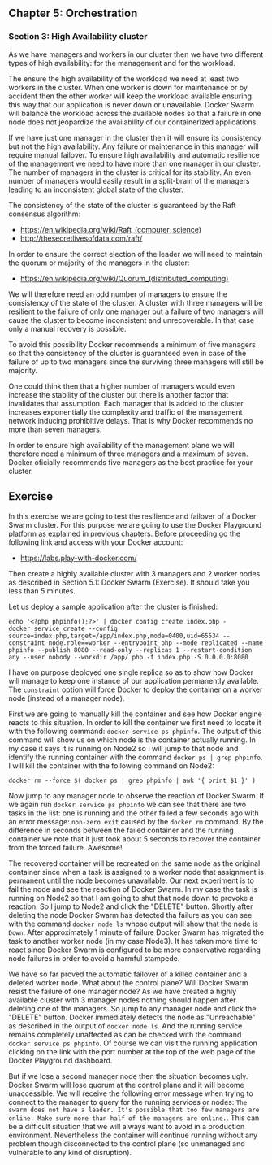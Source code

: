## Chapter 5: Orchestration

### Section 3: High Availability cluster

As we have managers and workers in our cluster then we have two different types of high availability: for the management and for the workload.

The ensure the high availability of the workload we need at least two workers in the cluster.
When one worker is down for maintenance or by accident then the other worker will keep the workload available ensuring this way that our application is never down or unavailable.
Docker Swarm will balance the workload across the available nodes so that a failure in one node does not jeopardize the availability of our containerized applications.

If we have just one manager in the cluster then it will ensure its consistency but not the high availability.
Any failure or maintenance in this manager will require manual failover.
To ensure high availability and automatic resilience of the management we need to have more than one manager in our cluster.
The number of managers in the cluster is critical for its stability.
An even number of managers would easily result in a split-brain of the managers leading to an inconsistent global state of the cluster.

The consistency of the state of the cluster is guaranteed by the Raft consensus algorithm:
* https://en.wikipedia.org/wiki/Raft_(computer_science)
* http://thesecretlivesofdata.com/raft/

In order to ensure the correct election of the leader we will need to maintain the quorum or majority of the managers in the cluster:
* https://en.wikipedia.org/wiki/Quorum_(distributed_computing)

We will therefore need an odd number of managers to ensure the consistency of the state of the cluster.
A cluster with three managers will be resilient to the failure of only one manager but a failure of two managers will cause the cluster to become inconsistent and unrecoverable.
In that case only a manual recovery is possible.

To avoid this possibility Docker recommends a minimum of five managers so that the consistency of the cluster is guaranteed even in case of the failure of up to two managers since the surviving three managers will still be majority.

One could think then that a higher number of managers would even increase the stability of the cluster but there is another factor that invalidates that assumption.
Each manager that is added to the cluster increases exponentially the complexity and traffic of the management network inducing prohibitive delays.
That is why Docker recommends no more than seven managers.

In order to ensure high availability of the management plane we will therefore need a minimum of three managers and a maximum of seven. Docker oficially recommends five managers as the best practice for your cluster.

## Exercise

In this exercise we are going to test the resilience and failover of a Docker Swarm cluster.
For this purpose we are going to use the Docker Playground platform as explained in previous chapters.
Before proceeding go the following link and access with your Docker account:
- https://labs.play-with-docker.com/

Then create a highly available cluster with 3 managers and 2 worker nodes as described in Section 5.1: Docker Swarm (Exercise).
It should take you less than 5 minutes.

Let us deploy a sample application after the cluster is finished:
```
echo '<?php phpinfo();?>' | docker config create index.php -
docker service create --config source=index.php,target=/app/index.php,mode=0400,uid=65534 --constraint node.role==worker --entrypoint php --mode replicated --name phpinfo --publish 8080 --read-only --replicas 1 --restart-condition any --user nobody --workdir /app/ php -f index.php -S 0.0.0.0:8080
```
I have on purpose deployed one single replica so as to show how Docker will manage to keep one instance of our application permanently available.
The `constraint` option will force Docker to deploy the container on a worker node (instead of a manager node).

First we are going to manually kill the container and see how Docker engine reacts to this situation.
In order to kill the container we first need to locate it with the following command: `docker service ps phpinfo`.
The output of this command will show us on which node is the container actually running.
In my case it says it is running on Node2 so I will jump to that node and identify the running container with the command `docker ps | grep phpinfo`.
I will kill the container with the following command on Node2:
```
docker rm --force $( docker ps | grep phpinfo | awk '{ print $1 }' )
```

Now jump to any manager node to observe the reaction of Docker Swarm.
If we again run `docker service ps phpinfo` we can see that there are two tasks in the list: one is running and the other failed a few seconds ago with an error message: `non-zero exit` caused by the `docker rm` command.
By the difference in seconds between the failed container and the running container we note that it just took about 5 seconds to recover the container from the forced failure.
Awesome!

The recovered container will be recreated on the same node as the original container since when a task is assigned to a worker node that assignment is permanent until the node becomes unavailable.
Our next experiment is to fail the node and see the reaction of Docker Swarm.
In my case the task is running on Node2 so that I am going to shut that node down to provoke a reaction.
So I jump to Node2 and click the "DELETE" button.
Shortly after deleting the node Docker Swarm has detected tha failure as you can see with the command `docker node ls` whose output will show that the node is `Down`.
After approximately 1 minute of failure Docker Swarm has migrated the task to another worker node (in my case Node3).
It has taken more time to react since Docker Swarm is configured to be more conservative regarding node failures in order to avoid a harmful stampede.

We have so far proved the automatic failover of a killed container and a deleted worker node.
What about the control plane?
Will Docker Swarm resist the failure of one manager node?
As we have created a highly available cluster with 3 manager nodes nothing should happen after deleting one of the managers.
So jump to any manager node and click the "DELETE" button.
Docker immediately detects the node as "Unreachable" as described in the output of `docker node ls`.
And the running service remains completely unaffected as can be checked with the command `docker service ps phpinfo`.
Of course we can visit the running application clicking on the link with the port number at the top of the web page of the Docker Playground dashboard.

But if we lose a second manager node then the situation becomes ugly.
Docker Swarm will lose quorum at the control plane and it will become unaccessible.
We will receive the following error message when trying to connect to the manager to query for the running services or nodes: `The swarm does not have a leader. It's possible that too few managers are online. Make sure more than half of the managers are online.`. 
This can be a difficult situation that we will always want to avoid in a production environment.
Nevertheless the container will continue running without any problem though disconnected to the control plane (so unmanaged and vulnerable to any kind of disruption).
